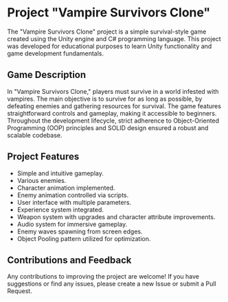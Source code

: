 # Project "Vampire Survivors Clone"

The "Vampire Survivors Clone" project is a simple survival-style game created using the Unity engine and C# programming language. This project was developed for educational purposes to learn Unity functionality and game development fundamentals. 

## Game Description
In "Vampire Survivors Clone," players must survive in a world infested with vampires. The main objective is to survive for as long as possible, by defeating enemies and gathering resources for survival. The game features straightforward controls and gameplay, making it accessible to beginners. Throughout the development lifecycle, strict adherence to Object-Oriented Programming (OOP) principles and SOLID design ensured a robust and scalable codebase.

## Project Features
- Simple and intuitive gameplay.
- Various enemies.
- Character animation implemented.
- Enemy animation controlled via scripts.
- User interface with multiple parameters.
- Experience system integrated.
- Weapon system with upgrades and character attribute improvements.
- Audio system for immersive gameplay.
- Enemy waves spawning from screen edges.
- Object Pooling pattern utilized for optimization.

## Contributions and Feedback
Any contributions to improving the project are welcome! If you have suggestions or find any issues, please create a new Issue or submit a Pull Request.
